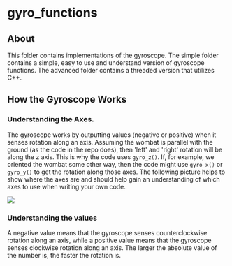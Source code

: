 # gyro_functions
## About
This folder contains implementations of the gyroscope.
The simple folder contains a simple, easy to use and understand
version of gyroscope functions. The advanced folder contains a
threaded version that utilizes C++.
## How the Gyroscope Works
### Understanding the Axes.
The gyroscope works by outputting values (negative or positive)
when it senses rotation along an axis. Assuming the wombat is parallel
with the ground (as the code in the repo does), then 'left' and 'right'
rotation will be along the z axis. This is why the code uses `gyro_z()`.
If, for example, we oriented the wombat some other way, then the code
might use `gyro_x()` or `gyro_y()` to get the rotation along those axes.
The following picture helps to show where the axes are and should help
gain an understanding of which axes to use when writing your own code.

![](https://mathinsight.org/media/applet/image/large/cartesian_coordinate_axes_3d.png)

### Understanding the values
A negative value means that the gyroscope senses counterclockwise
rotation along an axis, while a positive value means that the gyroscope
senses clockwise rotation along an axis. The larger the absolute value
of the number is, the faster the rotation is.